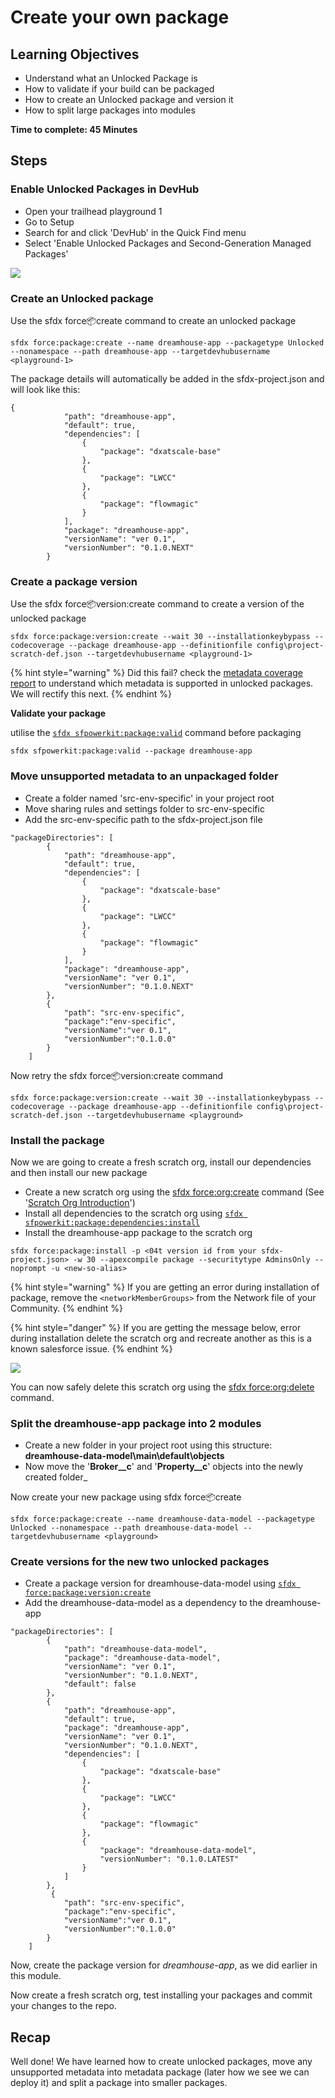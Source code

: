 # Create your own package

## Learning Objectives

* Understand what an Unlocked Package is
* How to validate if your build can be packaged
* How to create an Unlocked package and version it
* How to split large packages into modules 

**Time to complete: 45 Minutes**

## **Steps**

### **Enable Unlocked Packages in DevHub**

* Open your trailhead playground 1
* Go to Setup
* Search for and click 'DevHub' in the Quick Find menu
* Select 'Enable Unlocked Packages and Second-Generation Managed Packages' 

![](../.gitbook/assets/image%20%2812%29.png)

### Create an Unlocked package

Use the sfdx force:package:create command to create an unlocked package

```text
sfdx force:package:create --name dreamhouse-app --packagetype Unlocked --nonamespace --path dreamhouse-app --targetdevhubusername <playground-1>
```

The package details will automatically be added in the sfdx-project.json and will look like this:

```text
{
            "path": "dreamhouse-app",
            "default": true,
            "dependencies": [
                {
                    "package": "dxatscale-base"
                },
                {
                    "package": "LWCC"
                },
                {
                    "package": "flowmagic"
                }
            ],
            "package": "dreamhouse-app",
            "versionName": "ver 0.1",
            "versionNumber": "0.1.0.NEXT"
        }
```

### Create a package version

Use the sfdx force:package:version:create command to create a version of the unlocked package

```text
sfdx force:package:version:create --wait 30 --installationkeybypass --codecoverage --package dreamhouse-app --definitionfile config\project-scratch-def.json --targetdevhubusername <playground-1>
```

{% hint style="warning" %}
Did this fail? check the [metadata coverage report](https://developer.salesforce.com/docs/metadata-coverage) to understand which metadata is supported in unlocked packages. We will rectify this next.
{% endhint %}

**Validate your package**

utilise the [`sfdx sfpowerkit:package:valid`](https://github.com/accenture/sfpowerkit/#sfpowerkitpackagevalid) command before packaging

```text
sfdx sfpowerkit:package:valid --package dreamhouse-app
```

### Move unsupported metadata to an unpackaged folder

* Create a folder named 'src-env-specific' in your project root
* Move sharing rules and settings folder to src-env-specific
* Add the src-env-specific path to the sfdx-project.json file 

```text
"packageDirectories": [
        {
            "path": "dreamhouse-app",
            "default": true,
            "dependencies": [
                {
                    "package": "dxatscale-base"
                },
                {
                    "package": "LWCC"
                },
                {
                    "package": "flowmagic"
                }
            ],
            "package": "dreamhouse-app",
            "versionName": "ver 0.1",
            "versionNumber": "0.1.0.NEXT"
        },
        {
            "path": "src-env-specific",
            "package":"env-specific",
            "versionName":"ver 0.1",
            "versionNumber":"0.1.0.0"
        }
    ]
```

Now retry the sfdx force:package:version:create command

```text
sfdx force:package:version:create --wait 30 --installationkeybypass --codecoverage --package dreamhouse-app --definitionfile config\project-scratch-def.json --targetdevhubusername <playground>
```

### Install the package

Now we are going to create a fresh scratch org, install our dependencies and then install our new package

* Create a new scratch org using the [sfdx force:org:create](https://developer.salesforce.com/docs/atlas.en-us.sfdx_cli_reference.meta/sfdx_cli_reference/cli_reference_force_org.htm#cli_reference_create) command \(See '[Scratch Org Introduction](4.-scratch-org-introduction.md)'\)
* Install all dependencies to the scratch org using [`sfdx sfpowerkit:package:dependencies:install`](https://github.com/accenture/sfpowerkit/#sfpowerkitpackagedependenciesinstall)
* Install the dreamhouse-app package to the scratch org 

```text
sfdx force:package:install -p <04t version id from your sfdx-project.json> -w 30 --apexcompile package --securitytype AdminsOnly --noprompt -u <new-so-alias>
```

{% hint style="warning" %}
If you are getting an error during installation of package, remove the `<networkMemberGroups>` from the Network file of your Community.
{% endhint %}

{% hint style="danger" %}
If you are getting the message below, error during installation delete the scratch org and recreate another as this is a known salesforce issue.
{% endhint %}

![](../.gitbook/assets/screen-shot-2021-09-20-at-4.47.41-pm.png)

You can now safely delete this scratch org using the [sfdx force:org:delete](https://developer.salesforce.com/docs/atlas.en-us.sfdx_cli_reference.meta/sfdx_cli_reference/cli_reference_force_org.htm#cli_reference_delete) command.

### Split the dreamhouse-app package into 2 modules

* Create a new folder in your project root using this structure: **dreamhouse-data-model\main\default\objects**
* Now move the '**Broker\_\_c**' and '**Property\_\_c**' objects into the newly created folder\_

Now create your new package using sfdx force:package:create

```text
sfdx force:package:create --name dreamhouse-data-model --packagetype Unlocked --nonamespace --path dreamhouse-data-model --targetdevhubusername <playground>
```

### Create versions for the new two unlocked packages

* Create a package version for dreamhouse-data-model using [`sfdx force:package:version:create`](https://developer.salesforce.com/docs/atlas.en-us.sfdx_cli_reference.meta/sfdx_cli_reference/cli_reference_force_package.htm#cli_reference_version_create)
* Add the dreamhouse-data-model as a dependency to the dreamhouse-app

```text
"packageDirectories": [
        {
            "path": "dreamhouse-data-model",
            "package": "dreamhouse-data-model",
            "versionName": "ver 0.1",
            "versionNumber": "0.1.0.NEXT",
            "default": false
        },
        {
            "path": "dreamhouse-app",
            "default": true,
            "package": "dreamhouse-app",
            "versionName": "ver 0.1",
            "versionNumber": "0.1.0.NEXT",
            "dependencies": [
                {
                    "package": "dxatscale-base"
                },
                {
                    "package": "LWCC"
                },
                {
                    "package": "flowmagic"
                },
                {
                    "package": "dreamhouse-data-model",
                    "versionNumber": "0.1.0.LATEST"
                }
            ]
        },
         {
            "path": "src-env-specific",
            "package":"env-specific",
            "versionName":"ver 0.1",
            "versionNumber":"0.1.0.0"
        }
    ]
```

Now, create the package version for _dreamhouse-app_, as we did earlier in this module.

Now create a fresh scratch org, test installing your packages and commit your changes to the repo.

## Recap

Well done! We have learned how to create unlocked packages, move any unsupported metadata into metadata package \(later how we see we can deploy it\) and split a package into smaller packages.

